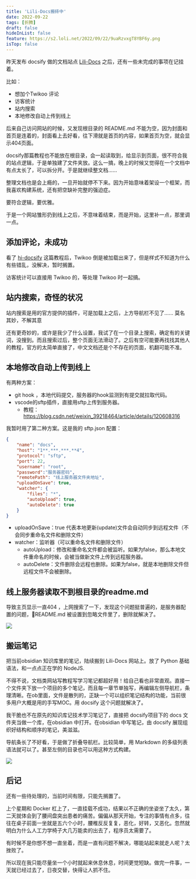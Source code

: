 ```yaml
---
title: 'Lili-Docs搬砖中'
date: 2022-09-22
tags: [折腾]
draft: false
hideInList: false
feature: https://s2.loli.net/2022/09/22/9uaRzvxgT8YBF6y.png
isTop: false
---
```

昨天发布 docsify 做的文档站点 [Lili-Docs](http://docs.lillianwho.com/#/) 之后，还有一些未完成的事项在记挂着。

<!--more-->

比如：
- 想加个Twikoo 评论
- 访客统计
- 站内搜索
- 本地修改自动上传到线上

后来自己访问网站的时候，又发现根目录的 README.md 不能为空，因为封面和首页是连着的，封面看上去好看，往下滑就是首页的内容，如果首页为空，就会显示404页面。

docsify那篇教程也不能放在根目录，会一起读取到，给显示到页面，很不符合我的站点逻辑，于是单独建了文件夹放。这么一搞，晚上的时候又觉得在一个文档中有点太长了，可以拆分开。于是就继续整文档......

整理文档也是会上瘾的，一旦开始就停不下来。因为开始意味着架设一个框架，而我喜欢构建系统，还有把空缺补完整的强迫症。

要符合逻辑，要优雅。

于是一个网站雏形扔到线上之后，不意味着结束，而是开始，这里补一点，那里调一点。

## 添加评论，未成功

看了 [hi-docsify](https://immmmm.com/hi-docsify/) 这篇教程后，Twikoo 倒是被加载出来了，但是样式不知道为什么有些错乱，没解决，暂时搁置。

访客统计可以直接用 Twikoo 的，等处理 Twikoo 时一起搞。

## 站内搜索，奇怪的状况

站内搜索是用的官方提供的插件，可是加载上之后，上方导航栏不见了...... 莫名其妙，不解其意

还有更奇妙的，或许是我少了什么设置，我试了在一个目录上搜索，确定有的关键词，没搜到。而且搜索过后，整个页面无法滑动了。之后有空可能要再找找其他人的教程，官方的太简单直接了，中文文档还是个不存在的页面，机翻可能不准。

## 本地修改自动上传到线上

有两种方案：
- git hook ，本地代码提交，服务器的hook监测到有提交就拉取代码。
- vscode的sftp插件，直接用sftp上传到服务器。
	- 教程：https://blog.csdn.net/weixin_39218464/article/details/120608316

我暂时用了第二种方案。这是我的 sftp.json 配置：

```json
{
    "name": "docs",
    "host": "1**.***.***.**4",
    "protocol": "sftp",
    "port": 22,
    "username": "root", 
    "password":"服务器密码",
    "remotePath": "线上服务器文件夹地址",
    "uploadOnSave": true,
    "watcher": {
        "files": "*",
        "autoUpload": true,
        "autoDelete": true
    }
}
```

- uploadOnSave：true 代表本地更新(update)文件会自动同步到远程文件（不会同步重命名文件和删除文件）
- watcher：监听器（可以重命名文件和删除文件）
    - autoUpload：修改和重命名文件都会被监听。如果为false，那么本地文件重命名的时候，会被当做新文件上传到远程服务器。
    - autoDelete：文件删除会远程也删除。如果为false，就是本地删除文件但远程文件不会被删除。

## 线上服务器读取不到根目录的readme.md

导致主页显示一直404 ，上网搜索了一下，发现这个问题挺普遍的，是服务器配置的问题，README.md 被设置到忽略文件里了，删除就解决了。

![](https://s2.loli.net/2022/09/22/kVWc74rFaxLmusn.png)

## 搬运笔记

把当前obsidian 知识库里的笔记，陆续搬到 Lili-Docs 网站上。放了 Python 基础语法，和一点点正在学的 NodeJS.

不得不说，文档类网站写教程写学习笔记都超好用！给自己看也非常直观。直接一个文件夹下放一个项目的多个笔记，而且每一章节单独写，再编辑左侧导航栏，条理清晰。在ob里面，文件是散列的，正缺一个可以组织笔记结构的功能，当前很多用户大概是用的手写MOC。用 docsify 这个问题就解决了。

我干脆也不在原先的知识库记技术学习笔记了，直接把 docsify项目下的 docs 文件夹当做一个库，在obsidian 中打开。在obsidian 中写笔记，由 docsify 展现组织好结构和顺序的笔记，美滋滋。

导航条长了不好看，于是做了折叠导航栏。比较简单，用 Markdown 的多级列表语法就可以了。甚至左侧的目录也可以用这种方式构建。

![](https://s2.loli.net/2022/09/22/9uaRzvxgT8YBF6y.png)



## 后记

还有一些待处理的，当前时间有限，只能先搁置了。

上个星期和 Docker 杠上了，一直挂载不成功，结果以不正确的坐姿坐了太久，第二天就体会到了腰间盘突出患者的痛苦。偏偏从那天开始，专注的事情有点多，往往在桌子前面一坐就是五六个小时，腰椎反反复复，恶化，好转，又恶化。忽然就明白为什么人工力学椅子大几万能卖的出去了，程序员太需要了。

有时候不是你想不想一直坐着，而是一直有问题不解决，哪能站起来就走人呢？太挫败了。

所以现在我只能尽量坐一个小时就起来休息休息，时间更觉短缺。做完一件事，一天就已经过去了，日夜交替，快得让人抓不住。


